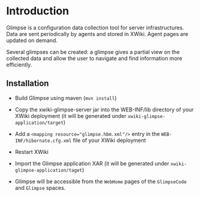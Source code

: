 Introduction
============

Glimpse is a configuration data collection tool for server infrastructures. Data are sent periodically by agents and stored in XWiki. Agent pages are updated on demand.

Several glimpses can be created: a glimpse gives a partial view on the collected data and allow the user to navigate and find information more efficiently.

Installation
------------

* Build Glimpse using maven (`mvn install`)

* Copy the xwiki-glimpse-server jar into the WEB-INF/lib directory of your XWiki deployment (it will be generated under `xwiki-glimpse-application/target`)

* Add a `<mapping resource="glimpse.hbm.xml"/>` entry in the `WEB-INF/hibernate.cfg.xml` file of your XWiki deployment

* Restart XWiki

* Import the Glimpse application XAR (it will be generated under `xwiki-glimpse-application/taget`)

* Glimpse will be accessible from the `WebHome` pages of the `GlimpseCode` and `Glimpse` spaces.

